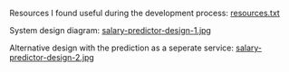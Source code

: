 Resources I found useful during the development process: [resources.txt](./resources.txt)

System design diagram: [salary-predictor-design-1.jpg](./salary-predictor-design-1.jpg)

Alternative design with the prediction as a seperate service: [salary-predictor-design-2.jpg](./salary-predictor-design-2.jpg)